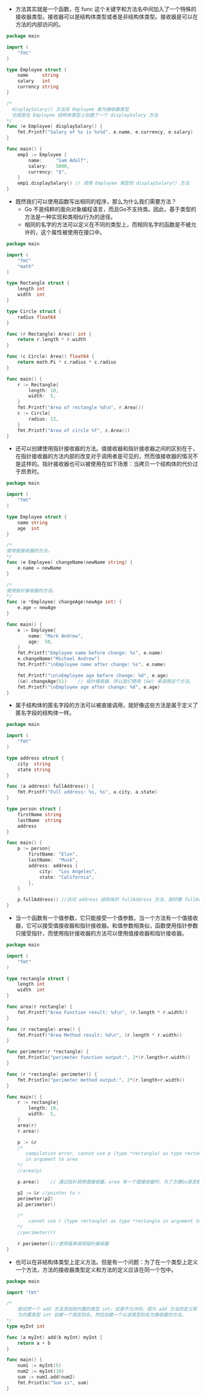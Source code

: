 * 方法其实就是一个函数，在 func 这个关键字和方法名中间加入了一个特殊的接收器类型。接收器可以是结构体类型或者是非结构体类型。接收器是可以在方法的内部访问的。
```go
package main

import (
	"fmt"
)

type Employee struct {
	name     string
	salary   int
	currency string
}

/*
  displaySalary() 方法将 Employee 做为接收器类型
  也就是在 Employee 结构体类型上创建了一个 displaySalary 方法
*/
func (e Employee) displaySalary() {
	fmt.Printf("Salary of %s is %s%d", e.name, e.currency, e.salary)
}

func main() {
	emp1 := Employee {
		name:     "Sam Adolf",
		salary:   5000,
		currency: "$",
	}
	emp1.displaySalary() // 调用 Employee 类型的 displaySalary() 方法
}
```
* 既然我们可以使用函数写出相同的程序，那么为什么我们需要方法？
	* Go 不是纯粹的面向对象编程语言，而且Go不支持类。因此，基于类型的方法是一种实现和类相似行为的途径。
	* 相同的名字的方法可以定义在不同的类型上，而相同名字的函数是不被允许的，这个属性被使用在接口中。
```go
package main

import (
	"fmt"
	"math"
)

type Rectangle struct {
	length int
	width  int
}

type Circle struct {
	radius float64
}

func (r Rectangle) Area() int {
	return r.length * r.width
}

func (c Circle) Area() float64 {
	return math.Pi * c.radius * c.radius
}

func main() {
	r := Rectangle{
		length: 10,
		width:  5,
	}
	fmt.Printf("Area of rectangle %d\n", r.Area())
	c := Circle{
		radius: 12,
	}
	fmt.Printf("Area of circle %f", c.Area())
}
```
* 还可以创建使用指针接收器的方法。值接收器和指针接收器之间的区别在于，在指针接收器的方法内部的改变对于调用者是可见的，然而值接收器的情况不是这样的。指针接收器也可以被使用在如下场景：当拷贝一个结构体的代价过于昂贵时。
```go
package main

import (
	"fmt"
)

type Employee struct {
	name string
	age  int
}

/*
使用值接收器的方法。
*/
func (e Employee) changeName(newName string) {
	e.name = newName
}

/*
使用指针接收器的方法。
*/
func (e *Employee) changeAge(newAge int) {
	e.age = newAge
}

func main() {
	e := Employee{
		name: "Mark Andrew",
		age:  50,
	}
	fmt.Printf("Employee name before change: %s", e.name)
	e.changeName("Michael Andrew")
	fmt.Printf("\nEmployee name after change: %s", e.name)

	fmt.Printf("\n\nEmployee age before change: %d", e.age)
	(&e).changeAge(51)    // 指针接收器，所以我们使用 (&e) 来调用这个方法。
	fmt.Printf("\nEmployee age after change: %d", e.age)
}
```
* 属于结构体的匿名字段的方法可以被直接调用，就好像这些方法是属于定义了匿名字段的结构体一样。
```go
package main

import (
	"fmt"
)

type address struct {
	city  string
	state string
}

func (a address) fullAddress() {
	fmt.Printf("Full address: %s, %s", a.city, a.state)
}

type person struct {
	firstName string
	lastName  string
	address
}

func main() {
	p := person{
		firstName: "Elon",
		lastName:  "Musk",
		address: address {
			city:  "Los Angeles",
			state: "California",
		},
	}

    p.fullAddress() //访问 address 结构体的 fullAddress 方法，就好像 fullAddress 定义在person 结构体那样
}
```
* 当一个函数有一个值参数，它只能接受一个值参数。当一个方法有一个值接收器，它可以接受值接收器和指针接收器。和值参数相类似，函数使用指针参数只接受指针，而使用指针接收器的方法可以使用值接收器和指针接收器。
```go
package main

import (
	"fmt"
)

type rectangle struct {
	length int
	width  int
}

func area(r rectangle) {
	fmt.Printf("Area Function result: %d\n", (r.length * r.width))
}

func (r rectangle) area() {
	fmt.Printf("Area Method result: %d\n", (r.length * r.width))
}

func perimeter(r *rectangle) {
	fmt.Println("perimeter function output:", 2*(r.length+r.width))
}

func (r *rectangle) perimeter() {
	fmt.Println("perimeter method output:", 2*(r.length+r.width))
}

func main() {
	r := rectangle{
		length: 10,
		width:  5,
	}
	area(r)
	r.area()

	p := &r
    /*
       compilation error, cannot use p (type *rectangle) as type rectangle
       in argument to area
    */
    //area(p)

	p.area()    // 通过指针调用值接收器，area 有一个值接收器时，为了方便Go语言把 p.area() 解释为 (*p).area()。

	p2 := &r //pointer to r
	perimeter(p2)
	p2.perimeter()

    /*
        cannot use r (type rectangle) as type *rectangle in argument to perimeter
    */
    //perimeter(r)

	r.perimeter()//使用值来调用指针接收器
}
```
* 也可以在非结构体类型上定义方法。但是有一个问题：为了在一个类型上定义一个方法，方法的接收器类型定义和方法的定义应该在同一个包中。
```go
package main

import "fmt"

/*
    尝试把一个 add 方法添加到内置的类型 int。这是不允许的，因为 add 方法的定义和 int 类型的定义不在同一个包中。
    为内置类型 int 创建一个类型别名，然后创建一个以该类型别名为接收器的方法。
*/
type myInt int

func (a myInt) add(b myInt) myInt {
	return a + b
}

func main() {
	num1 := myInt(5)
	num2 := myInt(10)
	sum := num1.add(num2)
	fmt.Println("Sum is", sum)
}
```